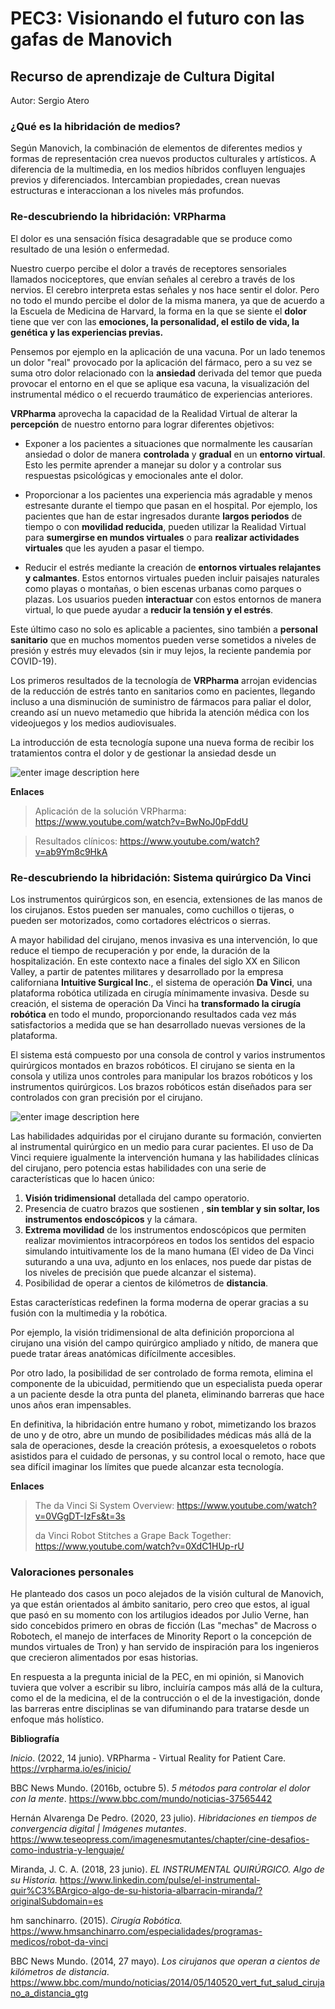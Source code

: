 # PEC3: Visionando el futuro con las gafas de Manovich

## Recurso de aprendizaje de Cultura Digital

Autor: Sergio Atero

### **¿Qué es la hibridación de medios?**

Según Manovich, la combinación de elementos de diferentes medios y formas de representación crea nuevos productos culturales y artísticos. A diferencia de la multimedia, en los medios híbridos confluyen lenguajes previos y diferenciados. Intercambian propiedades, crean nuevas estructuras e interaccionan a los niveles más profundos.

### **Re-descubriendo la hibridación:** VRPharma

El dolor es una sensación física desagradable que se produce como resultado de una lesión o enfermedad.

Nuestro cuerpo percibe el dolor a través de receptores sensoriales llamados nociceptores, que envían señales al cerebro a través de los nervios. El cerebro interpreta estas señales y nos hace sentir el dolor. Pero no todo el mundo percibe el dolor de la misma manera, ya que de acuerdo a la Escuela de Medicina de Harvard, la forma en la que se siente el **dolor** tiene que ver con las **emociones, la personalidad, el estilo de vida, la genética y las experiencias previas.**

Pensemos por ejemplo en la aplicación de una vacuna. Por un lado tenemos un dolor "real" provocado por la aplicación del fármaco, pero a su vez se suma otro dolor relacionado con la **ansiedad** derivada del temor que pueda provocar el entorno en el que se aplique esa vacuna, la visualización del instrumental médico o el recuerdo traumático de experiencias anteriores.

**VRPharma** aprovecha la capacidad de la Realidad Virtual de alterar la **percepción** de nuestro entorno para lograr diferentes objetivos: 

- Exponer a los pacientes a situaciones que normalmente les causarían ansiedad o dolor de manera **controlada** y **gradual** en un **entorno virtual**. Esto les permite aprender a manejar su dolor y a controlar sus respuestas psicológicas y emocionales ante el dolor.
   
- Proporcionar a los pacientes una experiencia más agradable y menos estresante durante el tiempo que pasan en el hospital. Por ejemplo, los pacientes que han de estar ingresados durante **largos periodos** de tiempo o con **movilidad reducida**, pueden utilizar la Realidad  Virtual para **sumergirse en mundos virtuales** o para **realizar actividades virtuales** que les ayuden a pasar el tiempo.   
   
- Reducir el estrés mediante la creación de **entornos virtuales relajantes y calmantes**. Estos entornos virtuales pueden incluir    paisajes naturales como playas o montañas, o bien escenas urbanas como parques o plazas. Los usuarios pueden **interactuar** con estos entornos de manera virtual, lo que puede ayudar a **reducir la tensión y el estrés**.

Este último caso no solo es aplicable a pacientes, sino también a **personal sanitario** que en muchos momentos pueden verse sometidos a niveles de presión y estrés muy elevados (sin ir muy lejos, la reciente pandemia por COVID-19).

Los primeros resultados de la tecnología de **VRPharma** arrojan evidencias de la reducción de estrés tanto en sanitarios como en pacientes, llegando incluso a una disminución de suministro de fármacos para paliar el dolor, creando así un nuevo metamedio que hibrida la atención médica con los videojuegos y los medios audiovisuales.

La introducción de esta tecnología supone una nueva forma de recibir los tratamientos contra el dolor y de gestionar la ansiedad desde un 

![enter image description here](https://vrpharma.io/wp-content/uploads/2022/01/DSC_0902-min-scaled.jpg)

**Enlaces**
> Aplicación de la solución VRPharma: https://www.youtube.com/watch?v=BwNoJ0pFddU

> Resultados clínicos: https://www.youtube.com/watch?v=ab9Ym8c9HkA


### **Re-descubriendo la hibridación:** Sistema quirúrgico Da Vinci

Los instrumentos quirúrgicos son, en esencia, extensiones de las manos de los cirujanos. Estos pueden ser manuales, como cuchillos o tijeras, o pueden ser motorizados, como cortadores eléctricos o sierras.

A mayor habilidad del cirujano, menos invasiva es una intervención, lo que reduce el tiempo de recuperación y por ende, la duración de la hospitalización. En este contexto nace a finales del siglo XX en Silicon Valley, a partir de patentes militares y desarrollado por la empresa californiana **Intuitive Surgical Inc**., el sistema de operación **Da Vinci**, una plataforma robótica utilizada en cirugía mínimamente invasiva. Desde su creación, el sistema de operación Da Vinci ha **transformado la cirugía robótica** en todo el mundo, proporcionando resultados cada vez más satisfactorios a medida que se han desarrollado nuevas versiones de la plataforma.

El sistema está compuesto por una consola de control y varios instrumentos quirúrgicos montados en brazos robóticos. El cirujano se sienta en la consola y utiliza unos controles para manipular los brazos robóticos y los instrumentos quirúrgicos. Los brazos robóticos están diseñados para ser controlados con gran precisión por el cirujano.

![enter image description here](https://www.hmsanchinarro.com/PublishingImages/robot-da-vinci.JPG)

Las habilidades adquiridas por el cirujano durante su formación, convierten al instrumental quirúrgico en un medio para curar pacientes. El uso de Da Vinci requiere igualmente la intervención humana y las habilidades clínicas del cirujano, pero potencia estas habilidades con una serie de características que lo hacen único:

 1. **Visión tridimensional** detallada del campo operatorio.
 2. Presencia de cuatro brazos que sostienen , **sin temblar y sin soltar, los instrumentos endoscópicos** y la cámara.
 3. **Extrema movilidad** de los instrumentos endoscópicos que permiten realizar movimientos intracorpóreos en todos los sentidos del espacio simulando intuitivamente los de la mano humana (El video de Da Vinci suturando a una uva, adjunto en los enlaces, nos puede dar pistas de los niveles de precisión que puede alcanzar el sistema).
 4. Posibilidad de operar a cientos de kilómetros de **distancia**.

Estas características redefinen la forma moderna de operar gracias a su fusión con la multimedia y la robótica.

Por ejemplo, la visión tridimensional de alta definición proporciona al cirujano una visión del campo quirúrgico ampliado y nítido, de manera que puede tratar áreas anatómicas difícilmente accesibles.

Por otro lado, la posibilidad de ser controlado de forma remota, elimina el componente de la ubicuidad, permitiendo que un especialista pueda operar a un paciente desde la otra punta del planeta, eliminando barreras que hace unos años eran impensables.

En definitiva, la hibridación entre humano y robot, mimetizando los brazos de uno y de otro, abre un mundo de posibilidades médicas más allá de la sala de operaciones, desde la creación prótesis, a exoesqueletos o robots asistidos para el cuidado de personas, y su control local o remoto, hace que sea difícil imaginar los límites que puede alcanzar esta tecnología.

**Enlaces**
> The da Vinci Si System Overview: https://www.youtube.com/watch?v=0VGgDT-IzFs&t=3s
> 
> da Vinci Robot Stitches a Grape Back Together: https://www.youtube.com/watch?v=0XdC1HUp-rU


### **Valoraciones personales**

He planteado dos casos un poco alejados de la visión cultural de Manovich, ya que están orientados al ámbito sanitario, pero creo que estos, al igual que pasó en su momento con los artilugios ideados por Julio Verne, han sido concebidos primero en obras de ficción (Las "mechas" de Macross o Robotech, el manejo de interfaces de Minority Report o la concepción de mundos virtuales de Tron) y han servido de inspiración para los ingenieros que crecieron alimentados por esas historias.

En respuesta a la pregunta inicial de la PEC, en mi opinión, si Manovich tuviera que volver a escribir su libro, incluiría campos más allá de la cultura, como el de la medicina, el de la contrucción o el de la investigación, donde las barreras entre disciplinas se van difuminando para tratarse desde un enfoque más holístico.

**Bibliografía**


_Inicio_. (2022, 14 junio). VRPharma - Virtual Reality for Patient Care. https://vrpharma.io/es/inicio/

BBC News Mundo. (2016b, octubre 5). _5 métodos para controlar el dolor con la mente_. https://www.bbc.com/mundo/noticias-37565442

Hernán Alvarenga De Pedro. (2020, 23 julio). _Hibridaciones en tiempos de convergencia digital | Imágenes mutantes_. https://www.teseopress.com/imagenesmutantes/chapter/cine-desafios-como-industria-y-lenguaje/

Miranda, J. C. A. (2018, 23 junio). _EL INSTRUMENTAL QUIRÚRGICO. Algo de su Historia._ https://www.linkedin.com/pulse/el-instrumental-quir%C3%BArgico-algo-de-su-historia-albarracin-miranda/?originalSubdomain=es

hm sanchinarro. (2015). _Cirugía Robótica._ https://www.hmsanchinarro.com/especialidades/programas-medicos/robot-da-vinci

BBC News Mundo. (2014, 27 mayo). _Los cirujanos que operan a cientos de kilómetros de distancia_. https://www.bbc.com/mundo/noticias/2014/05/140520_vert_fut_salud_cirujano_a_distancia_gtg
